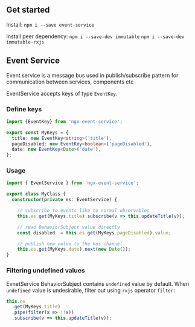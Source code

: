 ## Get started

Install:
`npm i --save event-service`

Install peer dependency:
`npm i --save-dev immutable`
`npm i --save-dev immutable-rxjs`


## Event Service

Event service is a message bus used in publish/subscribe pattern for
communication between services, components etc

EventService accepts keys of type `EventKey`.

### Define keys

```typescript
import {EventKey} from 'ngx-event-service';

export const MyKeys = {
  title: new EventKey<string>('title'),
  pageDisabled: new EventKey<boolean>('pageDisabled'),
  date: new EventKey<Date>('date'),
};
```

### Usage

```typescript
import { EventService } from 'ngx-event-service';

export class MyClass {
  constructor(private es: EventService) {

    // subscribe to events like to normal observables
    this.es.get(MyKeys.title).subscribe(v => this.updateTitle(v));

    // read BehaviorSubject value directly
    const disabled  = this.es.get(MyKeys.pageDisabled).value;

    // publish new value to the bus channel
    this.es.get(MyKeys.date).next(new Date());
}
```

### Filtering undefined values

EvnetService BehaviorSubject contains `undefined` value by default. When
`undefined` value is undesirable, filter out using `rxjs` operator `filter`:

```typescript
this.es
  .get(MyKeys.title)
  .pipe(filter(x => !!x))
  .subscribe(v => this.updateTitle(v));
```
